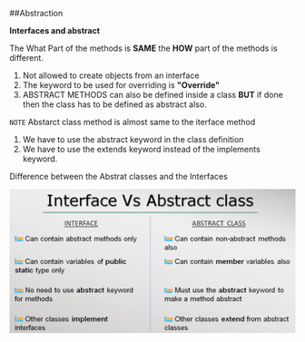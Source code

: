 ##Abstraction

**Interfaces and abstract**

The What Part of the methods is **SAME** the **HOW** part of the methods is different.

1. Not allowed to create objects from an interface
2. The keyword to be used for overriding is **"Override"**
3. ABSTRACT METHODS can also be defined inside a class **BUT** if done then the class has to be defined as abstract also.


`NOTE` Abstarct class method is almost same to the iterface method

1. We have to use the abstract keyword in the class definition
2. We have to use the extends keyword instead of the implements keyword.

Difference between the Abstrat classes and the Interfaces

![Alt text](/Java/Abstraction/img1.png?raw=true "Differences")








